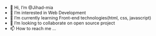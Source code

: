 - 👋 Hi, I’m @Jihad-mia
- 👀 I’m interested in Web Development
- 🌱 I’m currently learning Front-end technologies(html, css, javascript)
- 💞️ I’m looking to collaborate on open source project
- 📫 How to reach me ...

<!---
Jihad-mia/Jihad-mia is a ✨ special ✨ repository because its `README.md` (this file) appears on your GitHub profile.
You can click the Preview link to take a look at your changes.
--->
